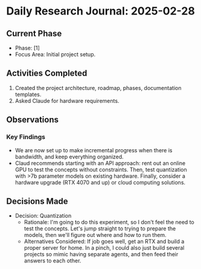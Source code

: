 # Daily Research Journal: 2025-02-28

## Current Phase
- Phase: [1]
- Focus Area: Initial project setup. 

## Activities Completed
1. Created the project architecture, roadmap, phases, documentation templates.
2. Asked Claude for hardware requirements.

## Observations
### Key Findings
-  We are now set up to make incremental progress when there is bandwidth, and keep everything organized.
- Claud recommends starting with an API approach: rent out an online GPU to test the concepts without constraints. Then, test quantization with >7b parameter models on existing hardware. Finally, consider a hardware upgrade (RTX 4070 and up) or cloud computing solutions.


## Decisions Made
- Decision: Quantization
  - Rationale: I'm going to do this experiment, so I don't feel the need to test the concepts. Let's jump straight to trying to prepare the models, then we'll figure out where and how to run them.
  - Alternatives Considered: If job goes well, get an RTX and build a proper server for home. In a pinch, I could also just build several projects so mimic having separate agents, and then feed their answers to each other.
